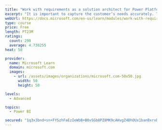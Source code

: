 ```yaml
---
title: "Work with requirements as a solution architect for Power Platform and Dynamics 365"
excerpt: "It is important to capture the customer’s needs accurately. This module explains how to capture requirements and identify functional and non-functional items."
webUrl: https://docs.microsoft.com/en-us/learn/modules/work-with-requirements/
type: course
price: Free
length: PT23M
ratings:
  count: 298
  average: 4.738255
heat: 50

provider:
  name: Microsoft Learn
  domain: microsoft.com
  images:
    - url: /assets/images/organizations/microsoft.com-50x50.jpg
      width: 50
      height: 50

levels:
  - Advanced

topics:
  - Power BI

secured: "1q3x3bnd+sn+FYSzhFaEzIeWbB+B0vSGb8PZ8MK9cAHvgZ4DhOUx1banBxrvDdAOanwuslYbxG3imbegrvr1kwSid8a+u6gv1XvgZfjGw7m/K1JP83KbLEyoHxQRhhoPfgl0y4hh896qM52qDeprnAz8cyBm0dNEHlVup32yukmgZFKiVEujqSC9b1iYJ/HTWqHG+27VuqU0eS7Z8fFRCEJkB4IWKXLiKWSHP48GxZr6GCZX8oT5qpbVpdb79PXx9wzdrZbMWKsEVaLKJqh37LNRMWapgrGpXCMmu2JYhgKTI1wLR1pCh1eAVMjgJYVesIFcKyifxmwiUViN2D80AG1q64VXr4ZGQx3nKRjPa/ziLoGA7RasHTmW/ubWSQ+A1GmsxYIkTuIqDBifUlGARwm4CwrwGC3xrQefDle8PkA=;7QUnh0/cK7j0zg/SSxGqOw=="
---
```


